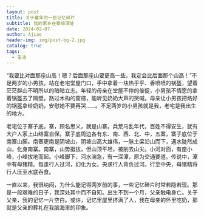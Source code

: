 ```yaml
---
layout: post
title: 关于童年的一些记忆碎片
subtitle: 我的家乡在秦岭深处
date: 2024-02-07
author: Ajiao
header-img: img/post-bg-2.jpg
catalog: true
tags:
  - 生活
---
```

“我要比对面那座山高！嗯？后面那座山要更高一些，我定会比后面那个山高！”不足两岁的小男孩，站在老宅堂屋门口，手中拿着一块热乎乎、香喷喷的锅盔，望着茫茫群山不明所以的暗暗立志。年轻的母亲在堂屋不停的催促，小男孩不情愿的拿着锅盔去了隔壁。路过木构的窗楞，能听见奶奶大声的哭喊。母亲让小男孩把烙好的锅盔拿给奶奶，安慰她不要再哭……。不足两岁的小男孩就是我，老宅是我出生的地方。

老宅位于寨子底。寨，顾名思义，就是山寨。兵荒马乱年代，百姓不得安生，就有大户人家上山结寨自保。寨子底周边各有东、南、西、北、中，五寨，寨子底位于南寨山脚。南寨更南是阴坡山，阴坡山高大雄伟，一脉土梁沿山而下，遇水陡然成山，化身南寨。南寨，山势挺拔，但山顶平坦，被削去山尖。小河对面，有座小峰，小峰拔地而起。小峰脚下，河水湍急，有一深潭，原为交通要道。传说中，潭中有母猪精。每逢行人过河，幻化为女。央求行人背负过河。行至中央，母猪精将行人压至水底吞食。







一直以来，我很纳闷，为什么能记得两岁前的事，一些记忆碎片时常若隐若现。那是一段艰难的日子，我深处其中而不自知。出生不到一个月，父亲触电身亡。关于父亲，我的记忆一片空白。或许，记忆里屋里挤满了人，我在母亲的怀里吃奶，那就是父亲的葬礼在我脑海里的印象。





